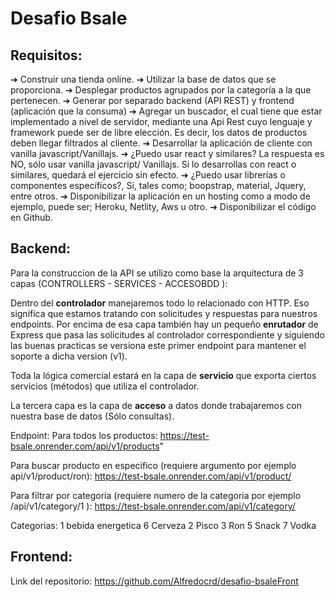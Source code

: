 # Desafio Bsale

## Requisitos:

➔ Construir una tienda online.
➔ Utilizar la base de datos que se proporciona.
➔ Desplegar productos agrupados por la categoría a la que pertenecen.
➔ Generar por separado backend (API REST) y frontend (aplicación que la
consuma)
➔ Agregar un buscador, el cual tiene que estar implementado a nivel de servidor,
mediante una Api Rest cuyo lenguaje y framework puede ser de libre elección.
Es decir, los datos de productos deben llegar filtrados al cliente.
➔ Desarrollar la aplicación de cliente con vanilla javascript/Vanillajs.
➔ ¿Puedo usar react y similares? La respuesta es NO, sólo usar vanilla javascript/
Vanillajs. Si lo desarrollas con react o similares, quedará el ejercicio sin efecto.
➔ ¿Puedo usar librerías o componentes específicos?, Si, tales como; boopstrap,
material, Jquery, entre otros.
➔ Disponibilizar la aplicación en un hosting como a modo de ejemplo, puede ser;
Heroku, Netlity, Aws u otro.
➔ Disponibilizar el código en Github.

## Backend:
Para la construccion de la API se utilizo como base la arquitectura de 3 capas (CONTROLLERS - SERVICES - ACCESOBDD ):

Dentro del **controlador** manejaremos todo lo relacionado con HTTP. Eso significa que estamos tratando con solicitudes y respuestas para nuestros endpoints. Por encima de esa capa también hay un pequeño **enrutador** de Express que pasa las solicitudes al controlador correspondiente y siguiendo las buenas practicas se versiona este primer endpoint para mantener el soporte a dicha version (v1).

Toda la lógica comercial estará en la capa de **servicio** que exporta ciertos servicios (métodos) que utiliza el controlador.

La tercera capa es la capa de **acceso** a datos donde trabajaremos con nuestra base de datos (Sólo consultas).

Endpoint:
Para todos los productos:
https://test-bsale.onrender.com/api/v1/products"

Para buscar producto en especifico (requiere argumento por ejemplo api/v1/product/ron):
https://test-bsale.onrender.com/api/v1/product/

Para filtrar por categoria (requiere numero de la categoria por ejemplo /api/v1/category/1 ):
https://test-bsale.onrender.com/api/v1/category/

Categorias:
1 bebida energetica
6 Cerveza
2 Pisco
3 Ron
5 Snack
7 Vodka

## Frontend:
Link del repositorio:
https://github.com/Alfredocrd/desafio-bsaleFront
